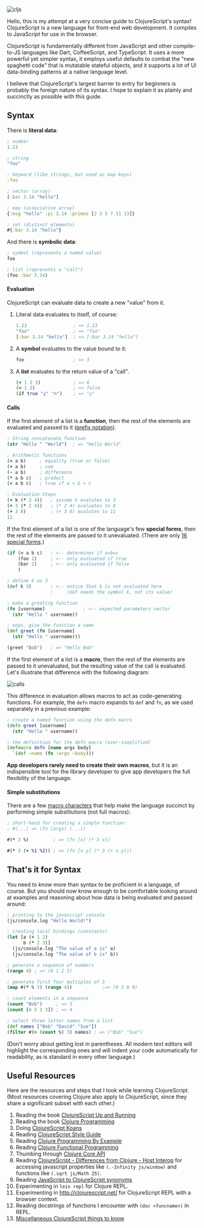 ![cljs](img/cljs.png)

Hello, this is my attempt at a very concise guide to ClojureScript's syntax!
ClojureScript is a new language for front-end web development.  It compiles to
JavaScript for use in the browser.

ClojureScript is fundamentally different from JavaScript and other
compile-to-JS languages like Dart, CoffeeScript, and TypeScript.  It uses a
more powerful yet simpler syntax, it employs useful defaults to combat the "new
spaghetti code" that is mutatable stateful objects, and it supports a lot of UI
data-binding patterns at a native language level.

I believe that ClojureScript's largest barrier to entry for beginners is
probably the foreign nature of its syntax.  I hope to explain it as plainly and
succinctly as possible with this guide.

## Syntax

There is __literal data__:

```clj
; number
1.23

; string
"foo"

; keyword (like strings, but used as map keys)
:foo

; vector (array)
[:bar 3.14 "hello"]

; map (associative array)
{:msg "hello" :pi 3.14 :primes [2 3 5 7 11 13]}

; set (distinct elements)
#{:bar 3.14 "hello"}
```

And there is __symbolic data__:

```clj
; symbol (represents a named value)
foo

; list (represents a "call")
(foo :bar 3.14)
```

#### Evaluation

ClojureScript can evaluate data to create a new "value" from it.

1. Literal data evaluates to itself, of course:

    ```clj
    1.23                 ; => 1.23
    "foo"                ; => "foo"
    [:bar 3.14 "hello"]  ; => [:bar 3.14 "hello"]
    ```

1. A __symbol__ evaluates to the value bound to it:

    ```clj
    foo                  ; => 3
    ```

1. A __list__ evaluates to the return value of a "call".

    ```clj
    (+ 1 2 3)            ; => 6
    (= 1 2)              ; => false
    (if true "y" "n")    ; => "y"
    ```

#### Calls

If the first element of a list is a __function__, then the rest of the elements
are evaluated and passed to it ([prefix notation](http://en.wikipedia.org/wiki/Polish_notation)).

```clj
; String concatenate function
(str "Hello " "World")  ; => "Hello World"

; Arithmetic functions
(= a b)     ; equality (true or false)
(+ a b)     ; sum
(- a b)     ; difference
(* a b c)   ; product
(< a b c)   ; true if a < b < c

; Evaluation Steps
(+ k (* 2 4))   ; assume k evalutes to 3
(+ 3 (* 2 4))   ; (* 2 4) evaluates to 8
(+ 3 8)         ; (+ 3 8) evalutes to 11
11
```

If the first element of a list is one of the language's few __special forms__,
then the rest of the elements are passed to it unevaluated.  (There are only [16
special forms](http://clojure.org/special_forms).)

```clj
(if (= a b c)   ; <-- determines if a=b=c
    (foo 1)     ; <-- only evaluated if true
    (bar 2)     ; <-- only evaluated if false
    )

; define k as 3
(def k 3)       ; <-- notice that k is not evaluated here
                ;     (def needs the symbol k, not its value)

; make a greeting function
(fn [username]              ; <-- expected parameters vector
  (str "Hello " username))

; oops, give the function a name
(def greet (fn [username]
  (str "Hello " username)))

(greet "Bob")   ; => "Hello Bob"
```

If the first element of a list is a __macro__, then the rest of the elements
are passed to it unevaluated, but the resulting value of the call is evaluated.
Let's illustrate that difference with the following diagram:

![calls](img/calls.png)

This difference in evaluation allows macros to act as code-generating
functions.  For example, the `defn` macro expands to `def` and `fn`, as we used
separately in a previous example:

```clj
; create a named function using the defn macro
(defn greet [username]
  (str "Hello " username))

; the definition for the defn macro (over-simplified)
(defmacro defn [name args body]
  `(def ~name (fn ~args ~body)))
```

__App developers rarely need to create their own macros__, but it is an
indispensible tool for the library developer to give app developers the full
flexibility of the language.

#### Simple substitutions

There are a few [macro characters](http://clojure.org/reader#The%20Reader--Macro%20characters) that help make the language succinct
by performing simple substitutions (not full macros):

```clj
; short-hand for creating a simple function:
; #(...) => (fn [args] (...))

#(* 3 %)         ; => (fn [x] (* 3 x))

#(* 3 (+ %1 %2)) ; => (fn [x y] (* 3 (+ x y)))
```

## That's it for Syntax

You need to know more than syntax to be proficient in a language, of course.
But you should now know enough to be comfortable looking around at examples and
reasoning about how data is being evaluated and passed around:

```clj
; printing to the javascript console
(js/console.log "Hello World!")

; creating local bindings (constants)
(let [a (+ 1 2)
      b (* 2 3)]
  (js/console.log "The value of a is" a)
  (js/console.log "The value of b is" b))

; generate a sequence of numbers
(range 4) ; => (0 1 2 3)

; generate first four multiples of 3
(map #(* % 3) (range 4))           ;=> (0 3 6 9)

; count elements in a sequence
(count "Bob")     ; => 3
(count [4 5 2 3]) ; => 4

; select three letter names from a list
(def names ["Bob" "David" "Sue"])
(filter #(= (count %) 3) names) ; => ("Bob" "Sue")
```

(Don't worry about getting lost in parentheses.  All modern text editors will
highlight the corresponding ones and will indent your code automatically for
readability, as is standard in every other language.)

## Useful Resources

Here are the resources and steps that I took while learning ClojureScript.
(Most resources covering Clojure also apply to ClojureScript, since they
share a significant subset with each other.)

1. Reading the book [ClojureScript Up and Running](http://synrc.com/publications/cat/Functional%20Languages/Clojure/Oreilly.ClojureScript.Up.and.Running.Oct.2012.pdf)
1. Reading the book [Clojure Programming](http://bit.ly/clojurebook)
1. Doing [ClojureScript Koans](http://clojurescriptkoans.com)
1. Reading [ClojureScript Style Guide](https://github.com/bbatsov/clojure-style-guide)
1. Reading [Clojure Programming By Example](http://en.wikibooks.org/wiki/Clojure_Programming/By_Example)
1. Reading [Clojure Functional Programming](http://clojure.org/functional_programming)
1. Thumbing through [Clojure Core API](http://clojure.github.io/clojure/clojure.core-api.html)
1. Reading [ClojureScript - Differences from Clojure - Host Interop](https://github.com/clojure/clojurescript/wiki/Differences-from-Clojure#wiki-host-interop) for accessing javascript properties like `(.-Infinity js/window)` and functions like `(.sqrt js/Math 25)`.
1. Reading [JavaScript to ClojureScript synonyms](http://kanaka.github.io/clojurescript/web/synonym.html)
1. Experimenting in `lein repl` for Clojure REPL.
1. Experimenting in <http://clojurescript.net/> for ClojureScript REPL with a browser context.
1. Reading docstrings of functions I encounter with `(doc <funcname>)` in REPL.
1. [Miscellaneous ClojureScript things to know](https://github.com/shaunlebron/ClojureSheet#clojurescript-stuff)

